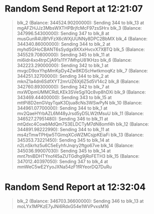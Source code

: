 
# Random Send Report at 12:21:07
> blk_2 (Balance: 344524.90200000): Sending 344 to blk_13 at mgAFZHJJz3MbsWXTHPBrjfcMcF97zsSHrx
> blk_3 (Balance: 347996.54300000): Sending 347 to blk_8 at musGunR4UBfVFzX6cWXjUUNNy8DPC2BbMX
> blk_4 (Balance: 344340.86000000): Sending 344 to blk_2 at myhd5GHoCBANT6sSydgx9XXxHvcvX7XBTQ
> blk_5 (Balance: 345529.70800000): Sending 345 to blk_11 at mi6idr4xo4trpCjA91s11Y7iMhpU81KHzo
> blk_6 (Balance: 342223.29000000): Sending 342 to blk_1 at mvgcD9oxYhpMmKpDy4Zw8KDScHwtkmoqKz
> blk_7 (Balance: 344251.32700000): Sending 344 to blk_2 at mknZ1a4dn6SdfXYT2mrUZ6Xj6Z5d5V14c2
> blk_8 (Balance: 342760.89300000): Sending 342 to blk_7 at mxWDpmUMMCRdLKEk3SVeSgi1Qc8vp8hDXi
> blk_9 (Balance: 343469.44400000): Sending 343 to blk_15 at mttPi8D2enGVqyTqaK3Djua8cNs3WSwPyN
> blk_10 (Balance: 344961.07700000): Sending 344 to blk_1 at mv2QaeHYrbAZL6M48yJrsd5yD5LW2tMsuU
> blk_11 (Balance: 346527.27951480): Sending 346 to blk_11 at mtQdxc4CowbMdQm7S3ELDCTyM7dN8omf4h
> blk_12 (Balance: 344891.98222990): Sending 344 to blk_11 at ms4zTmwTPHjw5TGimqXCoWZMCsjpKEiaFi
> blk_13 (Balance: 345353.73221450): Sending 345 to blk_14 at n2LnSkrhz5u6C5eEyhfrJnqry2ftgo67ve
> blk_14 (Balance: 345036.99007030): Sending 345 to blk_14 at mnt7tniBDHTYnof45aZUTGdhg9jRoFETH3
> blk_15 (Balance: 347012.40397050): Sending 347 to blk_4 at mmWeC5wE2YyoJXNa54zF1fRYeorDQ7DuRu

# Random Send Report at 12:32:04
> blk_2 (Balance: 346703.36600000): Sending 346 to blk_13 at moLYx1MPKzE7yJNi6RdxG54e1WVPvxsM16
